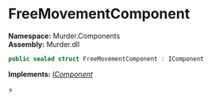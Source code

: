 # FreeMovementComponent

**Namespace:** Murder.Components \
**Assembly:** Murder.dll

```csharp
public sealed struct FreeMovementComponent : IComponent
```

**Implements:** _[IComponent](../..//Bang/Components/IComponent.html)_



⚡